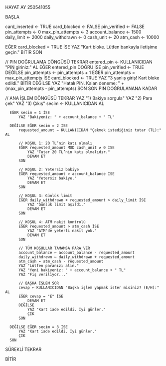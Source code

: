 HAYAT AY 
250541055

BAŞLA

  card_inserted ← TRUE
  card_blocked ← FALSE
  pin_verified ← FALSE
  pin_attempts ← 0
  max_pin_attempts ← 3
  account_balance ← 1500
  daily_limit ← 2000
  daily_withdrawn ← 0
  cash_unit ← 20
  atm_cash ← 10000

  EĞER card_blocked = TRUE İSE
      YAZ "Kart bloke. Lütfen bankayla iletişime geçin."
      BİTİR
  SON

  // PIN DOĞRULAMA DÖNGÜSÜ
  TEKRAR
      entered_pin ← KULLANICIDAN "PIN giriniz:" AL
      EĞER entered_pin DOĞRU İSE
          pin_verified ← TRUE
      DEĞİLSE
          pin_attempts ← pin_attempts + 1
          EĞER pin_attempts = max_pin_attempts İSE
              card_blocked ← TRUE
              YAZ "3 yanlış giriş! Kart bloke edildi."
              BİTİR
          DEĞİLSE
              YAZ "Hatalı PIN. Kalan deneme: " + (max_pin_attempts - pin_attempts)
          SON
      SON
  PIN DOĞRULANANA KADAR

  // ANA İŞLEM DÖNGÜSÜ
  TEKRAR
      YAZ "1) Bakiye sorgula"
      YAZ "2) Para çek"
      YAZ "3) Çıkış"
      secim ← KULLANICIDAN AL

      EĞER secim = 1 İSE
          YAZ "Bakiyeniz: " + account_balance + " TL"

      DEĞİLSE EĞER secim = 2 İSE
          requested_amount ← KULLANICIDAN "Çekmek istediğiniz tutar (TL):" AL

          // KOŞUL 1: 20 TL’nin katı olmalı
          EĞER requested_amount MOD cash_unit ≠ 0 İSE
              YAZ "Tutar 20 TL’nin katı olmalıdır."
              DEVAM ET
          SON

          // KOŞUL 2: Yetersiz bakiye
          EĞER requested_amount > account_balance İSE
              YAZ "Yetersiz bakiye."
              DEVAM ET
          SON

          // KOŞUL 3: Günlük limit
          EĞER daily_withdrawn + requested_amount > daily_limit İSE
              YAZ "Günlük limit aşıldı."
              DEVAM ET
          SON

          // KOŞUL 4: ATM nakit kontrolü
          EĞER requested_amount > atm_cash İSE
              YAZ "ATM'de yeterli nakit yok."
              DEVAM ET
          SON

          // TÜM KOŞULLAR TAMAMSA PARA VER
          account_balance ← account_balance - requested_amount
          daily_withdrawn ← daily_withdrawn + requested_amount
          atm_cash ← atm_cash - requested_amount
          YAZ "Lütfen paranızı alın."
          YAZ "Yeni bakiyeniz: " + account_balance + " TL"
          YAZ "Fiş veriliyor..."

          // BAŞKA İŞLEM SOR
          cevap ← KULLANICIDAN "Başka işlem yapmak ister misiniz? (E/H):" AL
          EĞER cevap = "E" İSE
              DEVAM ET
          DEĞİLSE
              YAZ "Kart iade edildi. İyi günler."
              ÇIK
          SON

      DEĞİLSE EĞER secim = 3 İSE
          YAZ "Kart iade edildi. İyi günler."
          ÇIK
      SON

  SÜREKLİ TEKRAR

BİTİR
